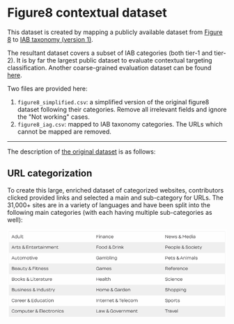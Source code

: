 # Figure8 contextual dataset

This dataset is created by mapping a publicly available dataset from [Figure 8](https://www.figure-eight.com/data-for-everyone/) to [IAB taxonomy (version 1)](https://www.iab.com/guidelines/iab-quality-assurance-guidelines-qag-taxonomy/).

The resultant dataset covers a subset of IAB categories (both tier-1 and tier-2). It is by far the largest public dataset to evaluate contextual targeting classification. Another coarse-grained evaluation dataset can be found [here](https://github.com/YipingNUS/nle-supplementary-dataset).

Two files are provided here:

1. `figure8_simplified.csv`: a simplified version of the original figure8 dataset following their categories. Remove all irrelevant fields and ignore the "Not working" cases. 
2. `figure8_iag.csv`: mapped to IAB taxonomy categories. The URLs which cannot be mapped are removed.
 
---

The description of [the original dataset](https://d1p17r2m4rzlbo.cloudfront.net/wp-content/uploads/2016/03/URL-categorization-DFE.csv) is as follows:

## URL categorization

To create this large, enriched dataset of categorized websites, contributors clicked provided links and selected a main and sub-category for URLs. The 31,000+ sites are in a variety of languages and have been split into the following main categories (with each having multiple sub-categories as well):

![summary](https://github.com/YipingNUS/figure8-contextual-dataset/blob/master/img/summary.png)


